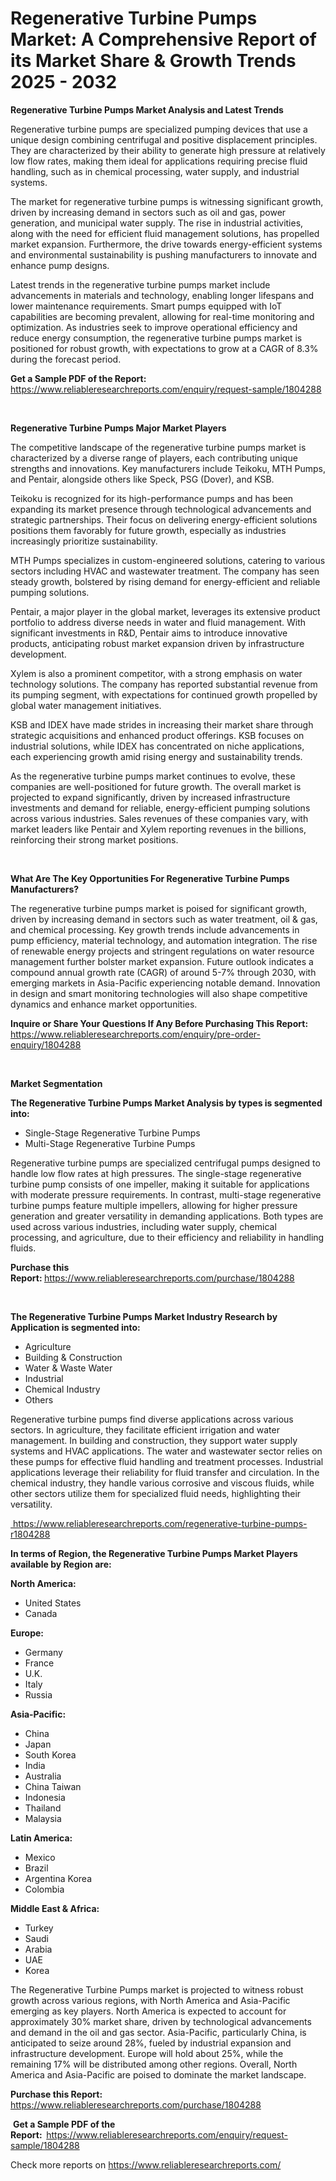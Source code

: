 <p><h1>Regenerative Turbine Pumps Market: A Comprehensive Report of its Market Share & Growth Trends 2025 - 2032</h1></p><p><strong>Regenerative Turbine Pumps Market Analysis and Latest Trends</strong></p>
<p><p>Regenerative turbine pumps are specialized pumping devices that use a unique design combining centrifugal and positive displacement principles. They are characterized by their ability to generate high pressure at relatively low flow rates, making them ideal for applications requiring precise fluid handling, such as in chemical processing, water supply, and industrial systems.</p><p>The market for regenerative turbine pumps is witnessing significant growth, driven by increasing demand in sectors such as oil and gas, power generation, and municipal water supply. The rise in industrial activities, along with the need for efficient fluid management solutions, has propelled market expansion. Furthermore, the drive towards energy-efficient systems and environmental sustainability is pushing manufacturers to innovate and enhance pump designs.</p><p>Latest trends in the regenerative turbine pumps market include advancements in materials and technology, enabling longer lifespans and lower maintenance requirements. Smart pumps equipped with IoT capabilities are becoming prevalent, allowing for real-time monitoring and optimization. As industries seek to improve operational efficiency and reduce energy consumption, the regenerative turbine pumps market is positioned for robust growth, with expectations to grow at a CAGR of 8.3% during the forecast period.</p></p>
<p><strong>Get a Sample PDF of the Report:&nbsp;</strong> <a href="https://www.reliableresearchreports.com/enquiry/request-sample/1804288?utm_campaign=3054&utm_medium=2&utm_source=Github&utm_content=ia&utm_term=10042025&utm_id=regenerative-turbine-pumps">https://www.reliableresearchreports.com/enquiry/request-sample/1804288</a></p>
<p>&nbsp;</p>
<p><strong>Regenerative Turbine Pumps Major Market Players</strong></p>
<p><p>The competitive landscape of the regenerative turbine pumps market is characterized by a diverse range of players, each contributing unique strengths and innovations. Key manufacturers include Teikoku, MTH Pumps, and Pentair, alongside others like Speck, PSG (Dover), and KSB.</p><p>Teikoku is recognized for its high-performance pumps and has been expanding its market presence through technological advancements and strategic partnerships. Their focus on delivering energy-efficient solutions positions them favorably for future growth, especially as industries increasingly prioritize sustainability.</p><p>MTH Pumps specializes in custom-engineered solutions, catering to various sectors including HVAC and wastewater treatment. The company has seen steady growth, bolstered by rising demand for energy-efficient and reliable pumping solutions.</p><p>Pentair, a major player in the global market, leverages its extensive product portfolio to address diverse needs in water and fluid management. With significant investments in R&D, Pentair aims to introduce innovative products, anticipating robust market expansion driven by infrastructure development.</p><p>Xylem is also a prominent competitor, with a strong emphasis on water technology solutions. The company has reported substantial revenue from its pumping segment, with expectations for continued growth propelled by global water management initiatives.</p><p>KSB and IDEX have made strides in increasing their market share through strategic acquisitions and enhanced product offerings. KSB focuses on industrial solutions, while IDEX has concentrated on niche applications, each experiencing growth amid rising energy and sustainability trends.</p><p>As the regenerative turbine pumps market continues to evolve, these companies are well-positioned for future growth. The overall market is projected to expand significantly, driven by increased infrastructure investments and demand for reliable, energy-efficient pumping solutions across various industries. Sales revenues of these companies vary, with market leaders like Pentair and Xylem reporting revenues in the billions, reinforcing their strong market positions.</p></p>
<p>&nbsp;</p>
<p><strong>What Are The Key Opportunities For Regenerative Turbine Pumps Manufacturers?</strong></p>
<p><p>The regenerative turbine pumps market is poised for significant growth, driven by increasing demand in sectors such as water treatment, oil & gas, and chemical processing. Key growth trends include advancements in pump efficiency, material technology, and automation integration. The rise of renewable energy projects and stringent regulations on water resource management further bolster market expansion. Future outlook indicates a compound annual growth rate (CAGR) of around 5-7% through 2030, with emerging markets in Asia-Pacific experiencing notable demand. Innovation in design and smart monitoring technologies will also shape competitive dynamics and enhance market opportunities.</p></p>
<p><strong>Inquire or Share Your Questions If Any Before Purchasing This Report:</strong> <a href="https://www.reliableresearchreports.com/enquiry/pre-order-enquiry/1804288?utm_campaign=3054&utm_medium=2&utm_source=Github&utm_content=ia&utm_term=10042025&utm_id=regenerative-turbine-pumps">https://www.reliableresearchreports.com/enquiry/pre-order-enquiry/1804288</a></p>
<p>&nbsp;</p>
<p><strong>Market Segmentation</strong></p>
<p><strong>The Regenerative Turbine Pumps Market Analysis by types is segmented into:</strong></p>
<p><ul><li>Single-Stage Regenerative Turbine Pumps</li><li>Multi-Stage Regenerative Turbine Pumps</li></ul></p>
<p><p>Regenerative turbine pumps are specialized centrifugal pumps designed to handle low flow rates at high pressures. The single-stage regenerative turbine pump consists of one impeller, making it suitable for applications with moderate pressure requirements. In contrast, multi-stage regenerative turbine pumps feature multiple impellers, allowing for higher pressure generation and greater versatility in demanding applications. Both types are used across various industries, including water supply, chemical processing, and agriculture, due to their efficiency and reliability in handling fluids.</p></p>
<p><strong>Purchase this Report:&nbsp;</strong><a href="https://www.reliableresearchreports.com/purchase/1804288?utm_campaign=3054&utm_medium=2&utm_source=Github&utm_content=ia&utm_term=10042025&utm_id=regenerative-turbine-pumps">https://www.reliableresearchreports.com/purchase/1804288</a></p>
<p>&nbsp;</p>
<p><strong>The Regenerative Turbine Pumps Market Industry Research by Application is segmented into:</strong></p>
<p><ul><li>Agriculture</li><li>Building & Construction</li><li>Water & Waste Water</li><li>Industrial</li><li>Chemical Industry</li><li>Others</li></ul></p>
<p><p>Regenerative turbine pumps find diverse applications across various sectors. In agriculture, they facilitate efficient irrigation and water management. In building and construction, they support water supply systems and HVAC applications. The water and wastewater sector relies on these pumps for effective fluid handling and treatment processes. Industrial applications leverage their reliability for fluid transfer and circulation. In the chemical industry, they handle various corrosive and viscous fluids, while other sectors utilize them for specialized fluid needs, highlighting their versatility.</p></p>
<p><a href="https://www.reliableresearchreports.com/regenerative-turbine-pumps-r1804288?utm_campaign=3054&utm_medium=2&utm_source=Github&utm_content=ia&utm_term=10042025&utm_id=regenerative-turbine-pumps">&nbsp;https://www.reliableresearchreports.com/regenerative-turbine-pumps-r1804288</a></p>
<p><strong>In terms of Region, the Regenerative Turbine Pumps Market Players available by Region are:</strong></p>
<p>
    <p> <strong> North America: </strong>
        <ul>
            <li>United States</li>
            <li>Canada</li>
        </ul>
        </p> 
    <p> <strong> Europe: </strong>
        <ul>
            <li>Germany</li>
            <li>France</li>
            <li>U.K.</li>
            <li>Italy</li>
            <li>Russia</li>
        </ul>
        </p> 
    <p> <strong> Asia-Pacific: </strong>
        <ul>
            <li>China</li>
            <li>Japan</li>
            <li>South Korea</li>
            <li>India</li>
            <li>Australia</li>
            <li>China Taiwan</li>
            <li>Indonesia</li>
            <li>Thailand</li>
            <li>Malaysia</li>
        </ul>
        </p> 
    <p> <strong> Latin America: </strong>
        <ul>
            <li>Mexico</li>
            <li>Brazil</li>
            <li>Argentina Korea</li>
            <li>Colombia</li>
        </ul>
        </p> 
    <p> <strong> Middle East & Africa: </strong>
        <ul>
            <li>Turkey</li>
            <li>Saudi</li>
            <li>Arabia</li>
            <li>UAE</li>
            <li>Korea</li>
        </ul>
    </p>
    </p>
<p><p>The Regenerative Turbine Pumps market is projected to witness robust growth across various regions, with North America and Asia-Pacific emerging as key players. North America is expected to account for approximately 30% market share, driven by technological advancements and demand in the oil and gas sector. Asia-Pacific, particularly China, is anticipated to seize around 28%, fueled by industrial expansion and infrastructure development. Europe will hold about 25%, while the remaining 17% will be distributed among other regions. Overall, North America and Asia-Pacific are poised to dominate the market landscape.</p></p>
<p><strong>Purchase this Report: </strong><a href="https://www.reliableresearchreports.com/purchase/1804288?utm_campaign=3054&utm_medium=2&utm_source=Github&utm_content=ia&utm_term=10042025&utm_id=regenerative-turbine-pumps">https://www.reliableresearchreports.com/purchase/1804288</a></p>
<p>&nbsp;<strong>Get a Sample PDF of the Report:&nbsp;&nbsp;</strong><a href="https://www.reliableresearchreports.com/enquiry/request-sample/1804288?utm_campaign=3054&utm_medium=2&utm_source=Github&utm_content=ia&utm_term=10042025&utm_id=regenerative-turbine-pumps">https://www.reliableresearchreports.com/enquiry/request-sample/1804288</a></p>
<p><strong></strong></p>
<p>Check more reports on <a href="https://www.reliableresearchreports.com/?utm_campaign=3054&utm_medium=2&utm_source=Github&utm_content=ia&utm_term=10042025&utm_id=regenerative-turbine-pumps">https://www.reliableresearchreports.com/</a></p>